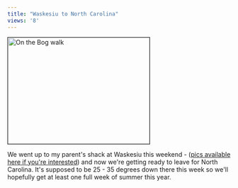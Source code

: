 ```yaml
---
title: "Waskesiu to North Carolina"
views: '8'
---
```

<p><img src="https://chrisenns.isa-geek.com/lemon/Waskesiu/Waskesiu_Aug_04_14.sized.jpg" width="320" height="240" border="1" alt="On the Bog walk"></p>
<p>We went up to my parent's shack at Waskesiu this weekend - (<a href="https://chrisenns.isa-geek.com/gallery/Waskesiu">pics available here if you're interested</a>) and now we're getting ready to leave for North Carolina.  It's supposed to be 25 - 35 degrees down there this week so we'll hopefully get at least one full week of summer this year.</p>
